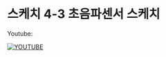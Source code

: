 <!-- [![YOUTUBE](http://img.youtube.com/vi/YOUTUBE_VIDEO_ID_HERE/0.jpg)](http://www.youtube.com/watch?v=YOUTUBE_VIDEO_ID_HERE "Video Title") -->

# 스케치 4-3 초음파센서 스케치

Youtube:

[![YOUTUBE](http://img.youtube.com/vi/7V1vB-zLwVY/0.jpg)](http://www.youtube.com/watch?v=7V1vB-zLwVY)
